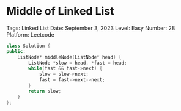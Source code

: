 # Middle of Linked List

Tags: Linked List
Date: September 3, 2023
Level: Easy
Number: 28
Platform: Leetcode

```cpp
class Solution {
public:
    ListNode* middleNode(ListNode* head) {
        ListNode *slow = head, *fast = head;
        while(fast && fast->next) {
            slow = slow->next;
            fast = fast->next->next;
        }
        return slow;
    }
};
```